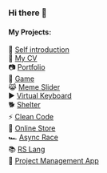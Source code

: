 ### Hi there 👋

<!--
**ZmitserFurmanau/ZmitserFurmanau** is a ✨ _special_ ✨ repository because its `README.md` (this file) appears on your GitHub profile.

Here are some ideas to get you started:

- 🔭 I’m currently working on ...
- 🌱 I’m currently learning ...
- 👯 I’m looking to collaborate on ...
- 🤔 I’m looking for help with ...
- 💬 Ask me about ...
- 📫 How to reach me: ...
- 😄 Pronouns: ...
- ⚡ Fun fact: ...
-->
#### My Projects:  
🎥 [Self introduction](https://youtu.be/4UEt8H8ukA0)  
📖 [My CV](https://zmitserfurmanau.github.io/rsschool-cv/)  
📷 [Portfolio](https://rolling-scopes-school.github.io/zmitserfurmanau-JSFEPRESCHOOL/portfolio/)  
🌊 [Game](https://rolling-scopes-school.github.io/zmitserfurmanau-JSFEPRESCHOOL/game/)  
😹 [Meme Slider](https://zmitserfurmanau.github.io/cssMemSlider/cssMemSlider/)  
▶️ [Virtual Keyboard](https://zmitserfurmanau.github.io/virtual-keyboard/src/)  
🐕 [Shelter](https://rolling-scopes-school.github.io/zmitserfurmanau-JSFE2022Q1/shelter/pages/main/)  
⚡ [Clean Code](https://zmitserfurmanau.github.io/clean-code-s1e1/src/)  
🍕 [Online Store](https://zmitserfurmanau-online-store.netlify.app/)  
🏎 [Async Race](https://zmitserfurmanau-async-race.netlify.app/)  
📚 [RS Lang](https://rslang-ps0m.netlify.app/)  
📝 [Project Management App](https://project-management-app-team49.netlify.app/) 
